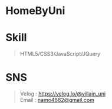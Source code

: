 # HomeByUni
Skill
=====
>HTML5/CSS3/JavaScript/JQuery

SNS
===
>Velog : https://velog.io/@villain_uni  
>Email : namo4862@gmail.com
